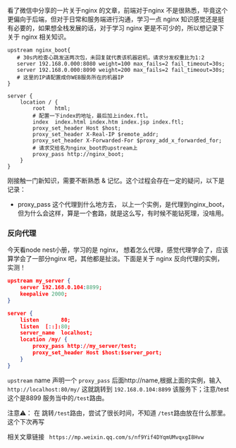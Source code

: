看了微信中分享的一片关于nginx 的文章，前端对于nginx 不是很熟悉，毕竟这个更偏向于后端，但对于日常和服务端进行沟通，学习一点 nginx 知识感觉还是挺有必要的，如果想全栈发展的话，对于学习 nginx 更是不可少的，所以想记录下关于 nginx 相关知识。

```
upstream nginx_boot{  
   # 30s内检查心跳发送两次包，未回复就代表该机器宕机，请求分发权重比为1:2  
   server 192.168.0.000:8080 weight=100 max_fails=2 fail_timeout=30s;   
   server 192.168.0.000:8090 weight=200 max_fails=2 fail_timeout=30s;  
   # 这里的IP请配置成你WEB服务所在的机器IP  
}  
  
server {  
    location / {  
        root   html;  
        # 配置一下index的地址，最后加上index.ftl。  
        index  index.html index.htm index.jsp index.ftl;  
        proxy_set_header Host $host;  
        proxy_set_header X-Real-IP $remote_addr;  
        proxy_set_header X-Forwarded-For $proxy_add_x_forwarded_for;  
        # 请求交给名为nginx_boot的upstream上  
        proxy_pass http://nginx_boot;  
    }  
}  
```


刚接触一门新知识，需要不断熟悉 & 记忆。这个过程会存在一定的疑问，以下是记录：

* proxy_pass 这个代理到什么地方去， 以上一个实例，是代理到nginx_boot， 但为什么会这样，算是一个套路，就是这么写，有时候不能钻死理，没啥用。


### 反向代理
今天看node nest小册，学习的是 nginx， 想着怎么代理，感觉代理学会了，应该算学会了一部分nginx 吧，其他都是扯淡。下面是关于 nginx 反向代理的实例，实测！

```json
upstream my_server {                                                         
    server 192.168.0.104:8899;                                                
    keepalive 2000;
}

server {
    listen       80;
    listen  [::]:80;
    server_name  localhost;
    location /my/ {
        proxy_pass http://my_server/test;
        proxy_set_header Host $host:$server_port;
    }
}
```
`upstream` name 声明一个 `proxy_pass` 后面http://name,根据上面的实例，输入 `http://localhost:80/my/` 这就跳转到    `192.168.0.104:8899` 该服务下；注意/test 这个是8899 服务当中的`/test`路由。

注意⚠️： 在 跳转`/test`路由，尝试了很长时间，不知道   `/test`路由放在什么那里。这个下次再写




相关文章链接
` https://mp.weixin.qq.com/s/nf9Yif4DYqmUMvqxgI8Hvw`